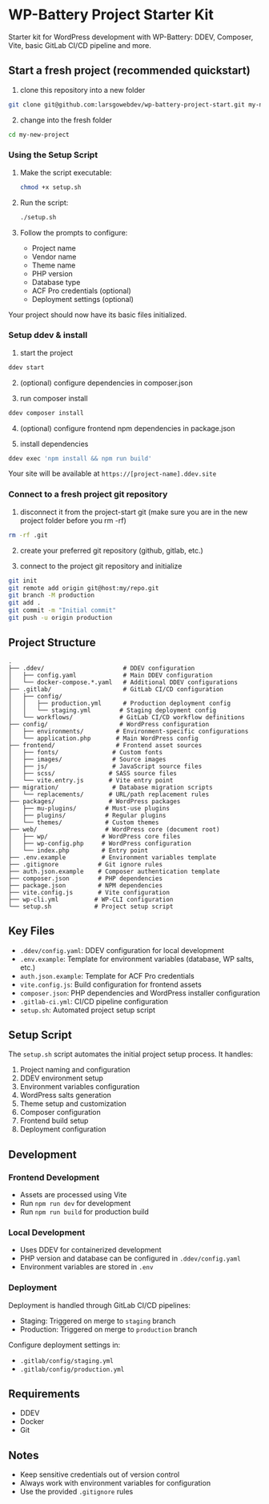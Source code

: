 # WP-Battery Project Starter Kit

Starter kit for WordPress development with WP-Battery: DDEV, Composer, Vite, basic GitLab CI/CD pipeline and more.

## Start a fresh project (recommended quickstart)

1. clone this repository into a new folder
```bash
git clone git@github.com:larsgowebdev/wp-battery-project-start.git my-new-project
```

2. change into the fresh folder
```bash
cd my-new-project
```

### Using the Setup Script

1. Make the script executable:
   ```bash
   chmod +x setup.sh
   ```

2. Run the script:
   ```bash
   ./setup.sh
   ```

3. Follow the prompts to configure:
   - Project name
   - Vendor name
   - Theme name
   - PHP version
   - Database type
   - ACF Pro credentials (optional)
   - Deployment settings (optional)

Your project should now have its basic files initialized.

### Setup ddev & install

1. start the project
```bash
ddev start
```

2. (optional) configure dependencies in composer.json

3. run composer install
```bash
ddev composer install
```

4. (optional) configure frontend npm dependencies in package.json

5. install dependencies
```bash
ddev exec 'npm install && npm run build'
```

Your site will be available at `https://[project-name].ddev.site`

### Connect to a fresh project git repository

1. disconnect it from the project-start git (make sure you are in the new project folder before you rm -rf)
```bash
rm -rf .git
```

2. create your preferred git repository (github, gitlab, etc.)

3. connect to the project git repository and initialize
```bash
git init
git remote add origin git@host:my/repo.git
git branch -M production
git add .
git commit -m "Initial commit"
git push -u origin production
```



## Project Structure

```
.
├── .ddev/                      # DDEV configuration
│   ├── config.yaml             # Main DDEV configuration
│   └── docker-compose.*.yaml   # Additional DDEV configurations
├── .gitlab/                    # GitLab CI/CD configuration
│   ├── config/
│   │   ├── production.yml      # Production deployment config
│   │   └── staging.yml        # Staging deployment config
│   └── workflows/             # GitLab CI/CD workflow definitions
├── config/                    # WordPress configuration
│   ├── environments/         # Environment-specific configurations
│   └── application.php       # Main WordPress config
├── frontend/                 # Frontend asset sources
│   ├── fonts/               # Custom fonts
│   ├── images/              # Source images
│   ├── js/                  # JavaScript source files
│   ├── scss/               # SASS source files
│   └── vite.entry.js       # Vite entry point
├── migration/               # Database migration scripts
│   └── replacements/       # URL/path replacement rules
├── packages/               # WordPress packages
│   ├── mu-plugins/        # Must-use plugins
│   ├── plugins/           # Regular plugins
│   └── themes/            # Custom themes
├── web/                   # WordPress core (document root)
│   ├── wp/               # WordPress core files
│   ├── wp-config.php     # WordPress configuration
│   └── index.php         # Entry point
├── .env.example          # Environment variables template
├── .gitignore           # Git ignore rules
├── auth.json.example    # Composer authentication template
├── composer.json        # PHP dependencies
├── package.json         # NPM dependencies
├── vite.config.js       # Vite configuration
├── wp-cli.yml          # WP-CLI configuration
└── setup.sh            # Project setup script
```

## Key Files

- `.ddev/config.yaml`: DDEV configuration for local development
- `.env.example`: Template for environment variables (database, WP salts, etc.)
- `auth.json.example`: Template for ACF Pro credentials
- `vite.config.js`: Build configuration for frontend assets
- `composer.json`: PHP dependencies and WordPress installer configuration
- `.gitlab-ci.yml`: CI/CD pipeline configuration
- `setup.sh`: Automated project setup script

## Setup Script

The `setup.sh` script automates the initial project setup process. It handles:

1. Project naming and configuration
2. DDEV environment setup
3. Environment variables configuration
4. WordPress salts generation
5. Theme setup and customization
6. Composer configuration
7. Frontend build setup
8. Deployment configuration


## Development

### Frontend Development

- Assets are processed using Vite
- Run `npm run dev` for development
- Run `npm run build` for production build

### Local Development

- Uses DDEV for containerized development
- PHP version and database can be configured in `.ddev/config.yaml`
- Environment variables are stored in `.env`

### Deployment

Deployment is handled through GitLab CI/CD pipelines:

- Staging: Triggered on merge to `staging` branch
- Production: Triggered on merge to `production` branch

Configure deployment settings in:
- `.gitlab/config/staging.yml`
- `.gitlab/config/production.yml`

## Requirements

- DDEV
- Docker
- Git

## Notes

- Keep sensitive credentials out of version control
- Always work with environment variables for configuration
- Use the provided `.gitignore` rules